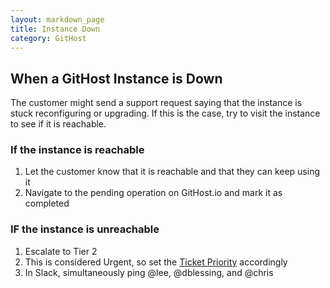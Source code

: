 ```yaml
---
layout: markdown_page
title: Instance Down
category: GitHost
---
```


## When a GitHost Instance is Down

The customer might send a support request saying that the instance is stuck
reconfiguring or upgrading. If this is the case, try to visit the instance to
see if it is reachable.

### If the instance is reachable

1. Let the customer know that it is reachable and that they can keep using it
1. Navigate to the pending operation on GitHost.io and mark it as completed

### IF the instance is unreachable

1. Escalate to Tier 2
1. This is considered Urgent, so set the [Ticket Priority](/handbook/support/workflows/zendesk/setting_ticket_priority.html)
   accordingly
1. In Slack, simultaneously ping @lee, @dblessing, and @chris
